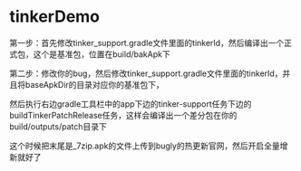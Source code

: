 # tinkerDemo


第一步：首先修改tinker_support.gradle文件里面的tinkerId，然后编译出一个正式包，这个是基准包，位置在build/bakApk下

第二步：修改你的bug，然后修改tinker_support.gradle文件里面的tinkerId，并且将baseApkDir的目录对应你的基准包下，

然后执行右边gradle工具栏中的app下边的tinker-support任务下边的buildTinkerPatchRelease任务，这样会编译出一个差分包在你的build/outputs/patch目录下

这个时候把末尾是_7zip.apk的文件上传到bugly的热更新官网，然后开启全量增新就好了
